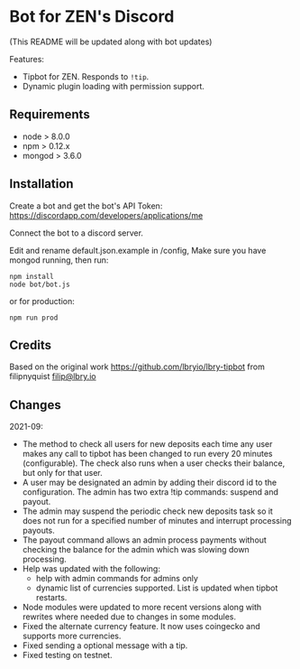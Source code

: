 # Bot for ZEN's Discord
(This README will be updated along with bot updates)

Features:

- Tipbot for ZEN. Responds to `!tip`.
- Dynamic plugin loading with permission support.


## Requirements

- node > 8.0.0
- npm > 0.12.x
- mongod > 3.6.0


## Installation

Create a bot and get the bot's API Token: https://discordapp.com/developers/applications/me

Connect the bot to a discord server.

Edit and rename default.json.example in /config,
Make sure you have mongod running,
then run:
```
npm install
node bot/bot.js
```

or for production:
```
npm run prod
```


## Credits

Based on the original work https://github.com/lbryio/lbry-tipbot from filipnyquist <filip@lbry.io>

## Changes
2021-09: 
- The method to check all users for new deposits each time any user makes any call to tipbot has been changed to run every 20 minutes (configurable).  The check also runs when a user checks their balance, but only for that user.
 - A user may be designated an admin by adding their discord id to the configuration.  The admin has two extra !tip commands: suspend and payout.
 - The admin may suspend the periodic check new deposits task so it does not run for a specified number of minutes and interrupt processing payouts.
 - The payout command allows an admin process payments without checking the balance for the admin which was slowing down processing.
 - Help was updated with the following:
   - help with admin commands for admins only
   - dynamic list of currencies supported. List is updated when tipbot restarts.
 - Node modules were updated to more recent versions along with rewrites where needed due to changes in some modules.
 - Fixed the alternate currency feature. It now uses coingecko and supports more currencies.
 - Fixed sending a optional message with a tip.
 - Fixed testing on testnet.

